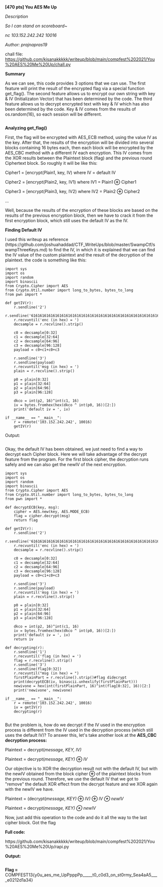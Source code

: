 
**[470 pts] You AES Me Up**

_Description_

_So I can stand on scoreboard~_

_nc 103.152.242.242 10016_

_Author: prajnapras19_

chall file: https://github.com/kisanakkkkk/writeup/blob/main/compfest%202021/You%20AES%20Me%20Up/chall.py


**Summary**

<!-- wp:paragraph -->
<p>As we can see, this code provides 3 options that we can use. The first feature will print the result of the encrypted flag via a special function get_flag(). The second feature allows us to encrypt our own string with key &amp; IV (Initializaton Vector) that has been determined by the code. The third feature allows us to decrypt encrypted text with key &amp; IV which has also been determined by the code. Key &amp; IV comes from the results of os.random(16), so each session will be different.</p>
<!-- /wp:paragraph -->

<!-- wp:image {"id":5498,"sizeSlug":"large","linkDestination":"none"} -->
<figure class="wp-block-image size-large"><img src="https://petircysec.com/wp-content/uploads/2021/09/image-28.png" alt="" class="wp-image-5498"/></figure>
<!-- /wp:image -->

<!-- wp:paragraph -->
<p><strong>Analyzing get_flag()</strong></p>
<!-- /wp:paragraph -->

<!-- wp:paragraph -->
<p>First, the flag will be encrypted with AES_ECB method, using the value IV as the key. After that, the results of the encryption will be divided into several blocks containing 16 bytes each, then each block will be encrypted by the AES_CBC method with a different IV each encryption. This IV comes from the XOR results between the Plaintext block (flag) and the previous round Ciphertext block. So roughly it will be like this:</p>

<!-- /wp:paragraph -->

<!-- wp:paragraph -->
<p>Cipher1 = [encrypt(Plain1, key, IV) where IV = default IV</p>
<!-- /wp:paragraph -->

<!-- wp:paragraph -->
<p>Cipher2 = [encrypt(Plain2, key, IV1) where IV1 = Plain1 <strong>⊕</strong> Cipher1</p>
<!-- /wp:paragraph -->

<!-- wp:paragraph -->
<p>Cipher3 = [encrypt(Plain3, key, IV2) where IV2 = Plain2 <strong>⊕</strong> Cipher2</p>
<!-- /wp:paragraph -->

<!-- wp:paragraph -->
<p>...</p>
<!-- /wp:paragraph -->

<!-- wp:paragraph -->
<p>Well, because the results of the encryption of these blocks are based on the results of the previous encryption block, then we have to crack it from the first encryption block, which still uses the default IV as the IV.</p>
<!-- /wp:paragraph -->

<!-- wp:paragraph -->
<p><strong>Finding Default IV</strong></p>
<!-- /wp:paragraph -->

<!-- wp:paragraph -->
<p>I used this writeup as reference (https://github.com/joshuahaddad/CTF_WriteUps/blob/master/SwampCtf/swampThreeKeys.md) to find the IV, in which it is explained that we can find the IV value of the custom plaintext and the result of the decryption of the plaintext. the code is something like this:</p>
<!-- /wp:paragraph -->

<!-- wp:code -->
<pre class="wp-block-code"><code>import sys
import os
import random
import binascii
from Crypto.Cipher import AES
from Crypto.Util.number import long_to_bytes, bytes_to_long
from pwn import *

def getIV(r):
	r.sendline('2')
	r.sendline('616161616161616161616161616161616161616161616161616161616161616161616161616161616161616161616161')
	r.recvuntil('enc (in hex) = ')
	decsample = r.recvline().strip()

	c0 = decsample&#91;0:32]
	c1 = decsample&#91;32:64]
	c2 = decsample&#91;64:96]
	c3 = decsample&#91;96:128]
	payload = c0+c1+c0+c3
	
	r.sendline('3')
	r.sendline(payload)
	r.recvuntil('msg (in hex) = ')
	plain = r.recvline().strip()
	
	p0 = plain&#91;0:32]
	p1 = plain&#91;32:64]
	p2 = plain&#91;64:96]
	p3 = plain&#91;96:128]
	
	dkco = int(p2, 16)^int(c1, 16)
	iv = bytes.fromhex(hex(dkco ^ int(p0, 16))&#91;2:])
	print('default iv = ', iv)

if __name__ == "__main__":
	r = remote('103.152.242.242', 10016)
	getIV(r)
</code></pre>
<!-- /wp:code -->

<!-- wp:paragraph -->
<p>Output:</p>
<!-- /wp:paragraph -->

<!-- wp:image {"id":5503,"sizeSlug":"large","linkDestination":"none"} -->
<figure class="wp-block-image size-large"><img src="https://petircysec.com/wp-content/uploads/2021/09/image-29.png" alt="" class="wp-image-5503"/></figure>
<!-- /wp:image -->

<!-- wp:paragraph -->
<p>Okay, the default IV has been obtained, we just need to find a way to decrypt each Cipher block. Here we will take advantage of the decrypt feature from the program. For the first block cipher, the decryption runs safely and we can also get the newIV of the next encryption.</p>
<!-- /wp:paragraph -->

<!-- wp:code -->
<pre class="wp-block-code"><code>import sys
import os
import random
import binascii
from Crypto.Cipher import AES
from Crypto.Util.number import long_to_bytes, bytes_to_long
from pwn import *

def decryptECB(key, msg):
	cipher = AES.new(key, AES.MODE_ECB)
	flag = cipher.decrypt(msg)
	return flag

def getIV(r):
	r.sendline('2')
	r.sendline('616161616161616161616161616161616161616161616161616161616161616161616161616161616161616161616161')
	r.recvuntil('enc (in hex) = ')
	decsample = r.recvline().strip()

	c0 = decsample&#91;0:32]
	c1 = decsample&#91;32:64]
	c2 = decsample&#91;64:96]
	c3 = decsample&#91;96:128]
	payload = c0+c1+c0+c3
	
	r.sendline('3')
	r.sendline(payload)
	r.recvuntil('msg (in hex) = ')
	plain = r.recvline().strip()
	
	p0 = plain&#91;0:32]
	p1 = plain&#91;32:64]
	p2 = plain&#91;64:96]
	p3 = plain&#91;96:128]
	
	dkco = int(p2, 16)^int(c1, 16)
	iv = bytes.fromhex(hex(dkco ^ int(p0, 16))&#91;2:])
	print('default iv = ', iv)
	return iv

def decrypting(r):
	r.sendline('1')
	r.recvuntil('flag (in hex) = ')
	flag = r.recvline().strip()
	r.sendline('3')
	r.sendline(flag&#91;0:32])
	r.recvuntil("msg (in hex) = ")
	firstPlainPart = r.recvline().strip()#flag didecrypt
	print(decryptECB(iv, binascii.unhexlify(firstPlainPart)))
	newivone = hex(int(firstPlainPart, 16)^int(flag&#91;0:32], 16))&#91;2:]
	print('newivone', newivone)

if __name__ == "__main__":
	r = remote('103.152.242.242', 10016)
	iv = getIV(r)
	decrypting(r)
</code></pre>
<!-- /wp:code -->

<!-- wp:image {"id":5505,"sizeSlug":"large","linkDestination":"none"} -->
<figure class="wp-block-image size-large"><img src="https://petircysec.com/wp-content/uploads/2021/09/image-31.png" alt="" class="wp-image-5505"/></figure>
<!-- /wp:image -->

<!-- wp:paragraph -->
<p>But the problem is, how do we decrypt if the IV used in the encryption process is different from the IV used in the decryption process (which still uses the default IV)? To answer this, let's take another look at the <strong>AES_CBC decryption process:

</strong></p>
<!-- /wp:paragraph -->

<!-- wp:paragraph -->
<p>Plaintext = decrypt(<em>message, KEY, IV)</em></p>
<!-- /wp:paragraph -->

<!-- wp:paragraph -->
<p>Plaintext = decrypt(<em>message, KEY) </em><strong>⊕</strong> <em>IV</em></p>
<!-- /wp:paragraph -->

<!-- wp:paragraph -->
<p>Our objective is to XOR the decryption result not with the default IV, but with the newIV obtained from the block cipher <strong>⊕</strong> of the plaintext blocks from the previous round. Therefore, we use the default IV that we got to "remove" the default XOR effect from the decrypt feature and we XOR again with the newIV we have.</p>
<!-- /wp:paragraph -->

<!-- wp:paragraph -->
<p>Plaintext = (decrypt(<em>message, KEY) </em><strong>⊕</strong> <em>IV)</em> <strong>⊕</strong> <em>IV <strong>⊕</strong></em> <em>newIV</em></p>
<!-- /wp:paragraph -->

<!-- wp:paragraph -->
<p>Plaintext = decrypt(<em>message, KEY) <strong>⊕</strong></em> <em>newIV</em></p>
<!-- /wp:paragraph -->

<!-- wp:paragraph -->
<p>Now, just add this operation to the code and do it all the way to the last cipher block. Got the flag</p>
<!-- /wp:paragraph -->

<!-- wp:paragraph -->
<p><strong>Full code:</strong></p>
<!-- /wp:paragraph -->
https://github.com/kisanakkkkk/writeup/blob/main/compfest%202021/You%20AES%20Me%20Up/rapi.py

<p><strong>Output:</strong></p>

<!-- wp:image {"id":5507,"sizeSlug":"large","linkDestination":"none"} -->
<figure class="wp-block-image size-large"><img src="https://petircysec.com/wp-content/uploads/2021/09/image-33.png" alt="" class="wp-image-5507"/></figure>
<!-- /wp:image -->

<!-- wp:paragraph -->
<p><strong>Flag = </strong>COMPFEST13{y0u_aes_me_UpPpppPp_____t0_c0d3_on_st0rmy_Sea4aA5____e0212d1a34}</p>
<!-- /wp:paragraph -->
